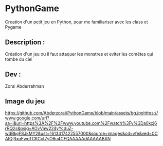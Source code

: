 # PythonGame

Creation d'un petit jeu en Python, pour me familiariser avec les class et Pygame


## Description :

Création d'un jeu ou il faut attaquer les monstres et eviter les comêtes qui tombe du ciel






##  Dev :

Zorai Abderrahman


## Image du jeu 

<https://github.com/Abderzorai/PythonGame/blob/main/assets/bg.jpghttps://www.google.com/url?sa=i&url=https%3A%2F%2Fwww.youtube.com%2Fwatch%3Fv%3Da0kcj6rRQ2s&psig=AOvVaw224yYcduZ-wdBkgF8JkMY2&ust=1613417422557000&source=images&cd=vfe&ved=0CAIQjRxqFwoTCKCxt7yO6u4CFQAAAAAdAAAAABAN>
